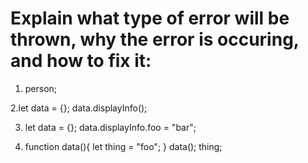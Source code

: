 # Explain what type of error will be thrown, why the error is occuring, and how to fix it:

1. person;

2.let data = {};
data.displayInfo();

3. let data = {};
data.displayInfo.foo = "bar";

4. function data(){
    let thing = "foo";
}
data();
thing;